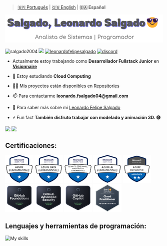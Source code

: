 > [🇧🇷 Português](../README.md) | [🇬🇧 English](./README_English.md) | **🇪🇦 Español**

<img src="../header.png">

<p align="left"> 
        <img src="https://komarev.com/ghpvc/?username=salgado2004&label=Profile%20views&color=6969ff&style=for-the-badge" alt="salgado2004" /> 
        <a href="https://linkedin.com/in/leonardo-felipe-salgado-394312234" target="_blank"><img src="https://img.shields.io/badge/LinkedIn-0077B5?style=for-the-badge&logo=linkedin&logoColor=white"></a>
        <a href="https://instagram.com/leonardofelipesalgado" target="_blank"><img src="https://img.shields.io/badge/-Instagram-%23E4405F?style=for-the-badge&logo=instagram&logoColor=white" alt="leonardofelipesalgado"/></a>
<a href="https://discord.com/users/697092851980435579" target="_blank"> <img src="https://img.shields.io/badge/Discord-7289DA?style=for-the-badge&logo=discord&logoColor=white" alt="discord" /></a>
</p>

- Actualmente estoy trabajando como **Desarrollador Fullstack Junior** en **[Visionnaire](https://www.visionnaire.com.br/)**

- 🌱 Estoy estudiando **Cloud Computing**

- 👨‍💻 Mis proyectos están disponibles en [Repositories](https://github.com/Salgado2004?tab=repositories)

- 📫 Para contactarme **leonardo.fsalgado04@gmail.com**

- 📄 Para saber más sobre mí [Leonardo Felipe Salgado](https://www.linkedin.com/in/leonardo-felipe-salgado-394312234?lipi=urn%3Ali%3Apage%3Ad_flagship3_profile_view_base_contact_details%3B%2FCJ414PWQEupkRlQvWYlWA%3D%3D)

- ⚡ Fun fact **También disfruto trabajar con modelado y animación 3D. 😅**


<p align="left">
<img width="59%" src="https://github-readme-stats.vercel.app/api?username=Salgado2004&show_icons=true&theme=tokyonight&include_all_commits=true&count_private=true&hide=issues&custom_title=Statistics"/>
<img width="39%" src="https://github-readme-stats.vercel.app/api/top-langs?username=Salgado2004&theme=tokyonight&hide_progress=true&langs_count=8"/>
</p>

<h2 align="left">Certificaciones: </h2>
<p>
  <a href="https://learn.microsoft.com/api/credentials/share/pt-br/LeonardoFelipeSalgado-9348/5980314B113D89D7?sharingId=D086D9D18823ED2F"><img src="../certifications/AZ900-badge.png" height="90"/></a>
  <a href="https://learn.microsoft.com/api/credentials/share/pt-br/LeonardoFelipeSalgado-9348/9C0532419F5B8D95?sharingId=D086D9D18823ED2F"><img src="../certifications/DP900-badge.png" height="90"/></a>
  <a href="https://learn.microsoft.com/api/credentials/share/pt-br/LeonardoFelipeSalgado-9348/D749299B2C75B6E5?sharingId=D086D9D18823ED2F"><img src="../certifications/SC900-badge.png" height="90"/></a>
  <a href="https://learn.microsoft.com/api/credentials/share/pt-br/LeonardoFelipeSalgado-9348/59B23AA371CF84CA?sharingId=D086D9D18823ED2F"><img src="../certifications/AI900-badge.png" height="90"/></a>
  <a href="https://learn.microsoft.com/api/credentials/share/pt-br/LeonardoFelipeSalgado-9348/BB657823B318AE17?sharingId=D086D9D18823ED2F"><img src="../certifications/AZ204-badge.png" height="90"/></a>
  <a href="https://www.credly.com/badges/0c6c8fa2-db7c-459b-b46a-0f9128699649/public_url"><img src="../certifications/githubFoundations-badge.png" height="90"/></a>
  <a href="https://www.credly.com/badges/4b497a3f-b69f-4e49-9154-dcdd654d6a8c/public_url"><img src="../certifications/GHAS-badge.png" height="90"/></a>
  <a href="https://www.credly.com/badges/47e74326-b519-40bd-ac54-a15e75157b6b/public_url"><img src="../certifications/GHC-badge.png" height="90"/></a>
  <a href="https://www.credly.com/badges/2d628f4f-004b-490f-a7bc-63dc4c964c6e/public_url"><img src="../certifications/CLF-C02-badge.png" height="90"/></a>
</p>


<h2 align="left">Lenguajes y herramientas de programación:</h2>
<img src="https://skillicons.dev/icons?i=github,azure,aws,git,redhat,docker,jenkins,blender,figma,java,kotlin,spring,html,css,js,ts,angular,sass,php,py,flask,opencv,qt,mysql,c,arduino,bash,linux&perline=14" alt="My skills">
